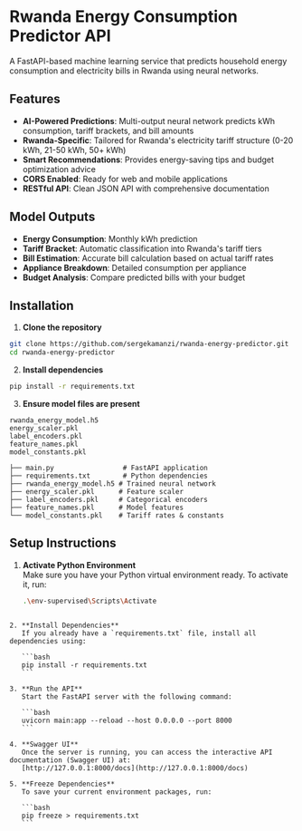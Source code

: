 # Rwanda Energy Consumption Predictor API

A FastAPI-based machine learning service that predicts household energy consumption and electricity bills in Rwanda using neural networks.

##  Features

- **AI-Powered Predictions**: Multi-output neural network predicts kWh consumption, tariff brackets, and bill amounts
- **Rwanda-Specific**: Tailored for Rwanda's electricity tariff structure (0-20 kWh, 21-50 kWh, 50+ kWh)
- **Smart Recommendations**: Provides energy-saving tips and budget optimization advice
- **CORS Enabled**: Ready for web and mobile applications
- **RESTful API**: Clean JSON API with comprehensive documentation

##  Model Outputs

- **Energy Consumption**: Monthly kWh prediction
- **Tariff Bracket**: Automatic classification into Rwanda's tariff tiers
- **Bill Estimation**: Accurate bill calculation based on actual tariff rates
- **Appliance Breakdown**: Detailed consumption per appliance
- **Budget Analysis**: Compare predicted bills with your budget

## Installation

1. **Clone the repository**
```bash
git clone https://github.com/sergekamanzi/rwanda-energy-predictor.git
cd rwanda-energy-predictor
```

2. **Install dependencies**
```bash
pip install -r requirements.txt
```

3. **Ensure model files are present**
```
rwanda_energy_model.h5
energy_scaler.pkl
label_encoders.pkl
feature_names.pkl
model_constants.pkl
```

```
├── main.py                 # FastAPI application
├── requirements.txt        # Python dependencies
├── rwanda_energy_model.h5 # Trained neural network
├── energy_scaler.pkl      # Feature scaler
├── label_encoders.pkl     # Categorical encoders
├── feature_names.pkl      # Model features
└── model_constants.pkl    # Tariff rates & constants
```


## Setup Instructions

1. **Activate Python Environment**  
   Make sure you have your Python virtual environment ready. To activate it, run:  
   ```bash
   .\env-supervised\Scripts\Activate
````

2. **Install Dependencies**
   If you already have a `requirements.txt` file, install all dependencies using:

   ```bash
   pip install -r requirements.txt
   ```

3. **Run the API**
   Start the FastAPI server with the following command:

   ```bash
   uvicorn main:app --reload --host 0.0.0.0 --port 8000
   ```

4. **Swagger UI**
   Once the server is running, you can access the interactive API documentation (Swagger UI) at:
   [http://127.0.0.1:8000/docs](http://127.0.0.1:8000/docs)

5. **Freeze Dependencies**
   To save your current environment packages, run:

   ```bash
   pip freeze > requirements.txt
   ```
